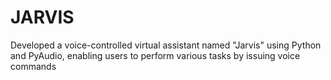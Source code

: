 # JARVIS
Developed a voice-controlled virtual assistant named "Jarvis" using Python and PyAudio, enabling users to perform various tasks by issuing voice commands

